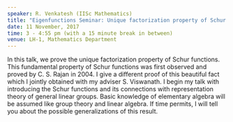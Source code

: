 ```yaml
---
speaker: R. Venkatesh (IISc Mathematics)
title: "Eigenfunctions Seminar: Unique factorization property of Schur functions"
date: 11 November, 2017
time: 3 - 4:55 pm (with a 15 minute break in between)
venue: LH-1, Mathematics Department
---
```


In this talk, we prove the unique factorization property of Schur functions. This fundamental property of Schur functions was first observed and proved by C. S.
Rajan in 2004. I give a different proof of this beautiful fact which I jointly obtained with my adviser S. Viswanath. I begin my talk with introducing the Schur functions
and its connections with representation theory of general linear groups. Basic knowledge of elementary algebra will be assumed like group theory and linear algebra. If time
permits, I will tell you about the possible generalizations of this result.
